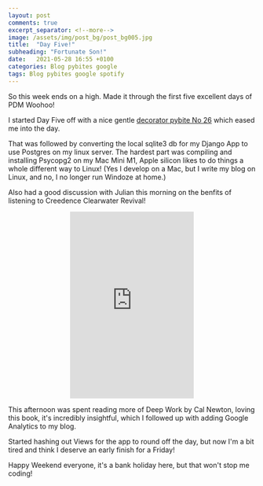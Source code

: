 ```yaml
---
layout: post
comments: true
excerpt_separator: <!--more-->
image: /assets/img/post_bg/post_bg005.jpg
title:  "Day Five!"
subheading: "Fortunate Son!"
date:   2021-05-28 16:55 +0100
categories: Blog pybites google
tags: Blog pybites google spotify
---
```


So this week ends on a high. Made it through the first five excellent days of PDM Woohoo!

I started Day Five off with a nice gentle <a href="https://codechalleng.es/bites/22/" target="_blank">decorator pybite No 26</a> which eased me into the day. 

That was followed by converting the local sqlite3 db for my Django <!--more-->App to use Postgres on my linux server. The hardest part was compiling and installing Psycopg2 on my Mac Mini M1, Apple silicon likes to do things a whole different way to Linux! (Yes I develop on a Mac, but I write my blog on Linux, and no, I no longer run Windoze at home.)

Also had a good discussion with Julian this morning on the benfits of listening to Creedence Clearwater Revival!

<center><iframe src="https://open.spotify.com/embed/track/4BP3uh0hFLFRb5cjsgLqDh" width="50%" height="380" frameBorder="0" allowtransparency="true" allow="encrypted-media"></iframe></center>

This afternoon was spent reading more of Deep Work by  Cal Newton, loving this book, it's incredibly insightful, which I followed up with adding Google Analytics to my blog.

Started hashing out Views for the app to round off the day, but now I'm a bit tired and think I deserve an early finish for a Friday! 

Happy Weekend everyone, it's a bank holiday here, but that won't stop me coding!
